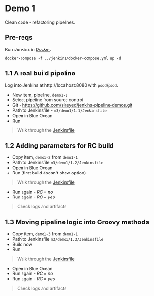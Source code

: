 # Demo 1

Clean code - refactoring pipelines.

## Pre-reqs

Run Jenkins in [Docker](https://www.docker.com/products/docker-desktop):

```
docker-compose -f ../jenkins/docker-compose.yml up -d
```

## 1.1 A real build pipeline

Log into Jenkins at http://localhost:8080 with `psod`/`psod`.

- New item, pipeline, `demo1-1`
- Select pipeline from source control
- Git - https://github.com/sixeyed/jenkins-pipeline-demos.git
- Path to Jenkinsfile  - `m3/demo1/1.1/Jenkinsfile`
- Open in Blue Ocean
- Run

> Walk through the [Jenkinsfile](1.1/Jenkinsfile)

## 1.2 Adding parameters for RC build

- Copy item, `demo1-2` from `demo1-1`
- Path to Jenkinsfile `m3/demo1/1.2/Jenkinsfile`
- Open in Blue Ocean
- Run (first build doesn't show option)

> Walk through the [Jenkinsfile](1.2/Jenkinsfile)

- Run again - _RC = no_
- Run again - _RC = yes_

> Check logs and artifacts

## 1.3 Moving pipeline logic into Groovy methods

- Copy item, `demo1-3` from `demo1-1`
- Path to Jenkinsfile `m3/demo1/1.3/Jenkinsfile`
- Build now
- Run

> Walk through the [Jenkinsfile](1.3/Jenkinsfile)

- Open in Blue Ocean
- Run again - _RC = no_
- Run again - _RC = yes_

> Check logs and artifacts
